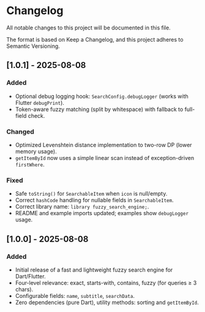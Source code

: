 # Changelog

All notable changes to this project will be documented in this file.

The format is based on Keep a Changelog, and this project adheres to Semantic Versioning.

## [1.0.1] - 2025-08-08

### Added
- Optional debug logging hook: `SearchConfig.debugLogger` (works with Flutter `debugPrint`).
- Token-aware fuzzy matching (split by whitespace) with fallback to full-field check.

### Changed
- Optimized Levenshtein distance implementation to two-row DP (lower memory usage).
- `getItemById` now uses a simple linear scan instead of exception-driven `firstWhere`.

### Fixed
- Safe `toString()` for `SearchableItem` when `icon` is null/empty.
- Correct `hashCode` handling for nullable fields in `SearchableItem`.
- Correct library name: `library fuzzy_search_engine;`.
- README and example imports updated; examples show `debugLogger` usage.

## [1.0.0] - 2025-08-08

### Added
- Initial release of a fast and lightweight fuzzy search engine for Dart/Flutter.
- Four-level relevance: exact, starts-with, contains, fuzzy (for queries ≥ 3 chars).
- Configurable fields: `name`, `subtitle`, `searchData`.
- Zero dependencies (pure Dart), utility methods: sorting and `getItemById`.
